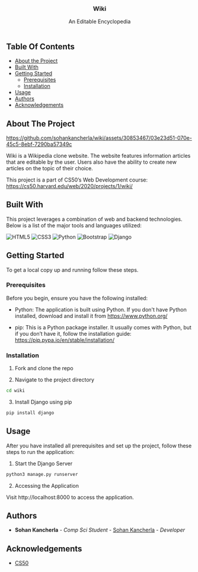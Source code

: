 <br/>
<p align="center">
  <h3 align="center">Wiki</h3>

  <p align="center">
    An Editable Encyclopedia
    <br/>
    <br/>
  </p>
</p>

## Table Of Contents

* [About the Project](#about-the-project)
* [Built With](#built-with)
* [Getting Started](#getting-started)
  * [Prerequisites](#prerequisites)
  * [Installation](#installation)
* [Usage](#usage)
* [Authors](#authors)
* [Acknowledgements](#acknowledgements)

## About The Project




https://github.com/sohankancherla/wiki/assets/30853467/03e23d51-070e-45c5-8ebf-7290ba57349c




Wiki is a Wikipedia clone website. The website features information articles that are editable by the user. Users also have the ability to create new articles on the topic of their choice.

This project is a part of CS50’s Web Development course: https://cs50.harvard.edu/web/2020/projects/1/wiki/

## Built With

This project leverages a combination of web and backend technologies. Below is a list of the major tools and languages utilized:

  ![HTML5](https://img.shields.io/badge/html5-%23E34F26.svg?style=for-the-badge&logo=html5&logoColor=white)
  ![CSS3](https://img.shields.io/badge/css3-%231572B6.svg?style=for-the-badge&logo=css3&logoColor=white)
  ![Python](https://img.shields.io/badge/python-3670A0?style=for-the-badge&logo=python&logoColor=ffdd54)
  ![Bootstrap](https://img.shields.io/badge/bootstrap-%238511FA.svg?style=for-the-badge&logo=bootstrap&logoColor=white)
  ![Django](https://img.shields.io/badge/django-%23092E20.svg?style=for-the-badge&logo=django&logoColor=white)

## Getting Started

To get a local copy up and running follow these steps.

### Prerequisites

Before you begin, ensure you have the following installed:

* Python: The application is built using Python. If you don't have Python installed, download and install it from https://www.python.org/

* pip: This is a Python package installer. It usually comes with Python, but if you don’t have it, follow the installation guide: https://pip.pypa.io/en/stable/installation/

### Installation

1. Fork and clone the repo

2. Navigate to the project directory

```sh
cd wiki
```

3. Install Django using pip

```sh
pip install django
```

## Usage

After you have installed all prerequisites and set up the project, follow these steps to run the application:

1. Start the Django Server
```sh
python3 manage.py runserver
```
2. Accessing the Application

Visit http://localhost:8000 to access the application.

## Authors

* **Sohan Kancherla** - *Comp Sci Student* - [Sohan Kancherla](https://github.com/sohankancherla) - *Developer*

## Acknowledgements

* [CS50](https://cs50.harvard.edu/web/2020/)


